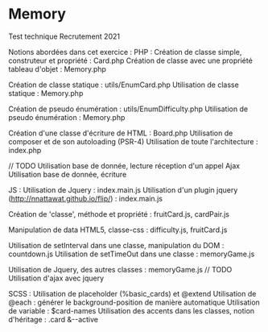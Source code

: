 # Memory
Test technique Recrutement 2021

Notions abordées dans cet exercice :
PHP :
Création de classe simple, construteur et propriété : Card.php
Création de classe avec une propriété tableau d'objet : Memory.php

Création de classe statique  : utils/EnumCard.php
Utilisation de classe statique : Memory.php

Création de pseudo énumération : utils/EnumDifficulty.php
Utilisation de pseudo énumération : Memory.php

Création d'une classe d'écriture de HTML : Board.php
Utilisation de composer et de son autoloading (PSR-4)
Utilisation de toute l'architecture : index.php

// TODO
Utilisation base de donnée, lecture
réception d'un appel Ajax
Utilisation base de donnée, écriture


JS : 
Utilisation de Jquery : index.main.js
Utilisation d'un plugin jquery (http://nnattawat.github.io/flip/) : index.main.js

Création de 'classe', méthode et propriété : fruitCard.js, cardPair.js

Manipulation de data HTML5, classe-css : difficulty.js, fruitCard.js

Utilisation de setInterval dans une classe, manipulation du DOM : countdown.js
Utilisation de setTimeOut dans une classe : memoryGame.js

Utilisation de Jquery, des autres classes : memoryGame.js
// TODO
Utilisation d'ajax avec jquery

SCSS : 
Utilisation de placeholder (%basic_cards) et @extend
Utilisation de @each  : générer le background-position de manière automatique
Utilisation de variable : $card-names
Utilisation des accents dans les classes, notion d'héritage : .card &--active


